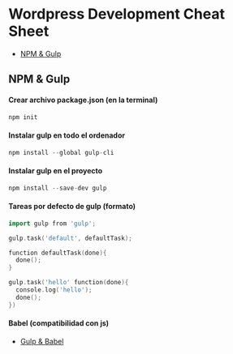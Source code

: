 # Wordpress Development Cheat Sheet
- [NPM & Gulp](https://www.npmjs.com/package/gulp#use-latest-javascript-version-in-your-gulpfile)

## NPM & Gulp

#### Crear archivo package.json (en la terminal)
```go
npm init
```

#### Instalar gulp en todo el ordenador
```go
npm install --global gulp-cli
```

#### Instalar gulp en el proyecto
```go
npm install --save-dev gulp
```

#### Tareas por defecto de gulp (formato)
```go
import gulp from 'gulp';

gulp.task('default', defaultTask);

function defaultTask(done){
  done();
}

gulp.task('hello' function(done){
  console.log('hello');
  done();
})
```

#### Babel (compatibilidad con js)
- [Gulp & Babel](https://www.npmjs.com/package/gulp#use-latest-javascript-version-in-your-gulpfile)



<!-- ## Getting started
### Hello world
#### code — app.go -->



<!-- -
-  [Variables](https://github.com/MazoGuapo/cheat-sheet#variables) -->
